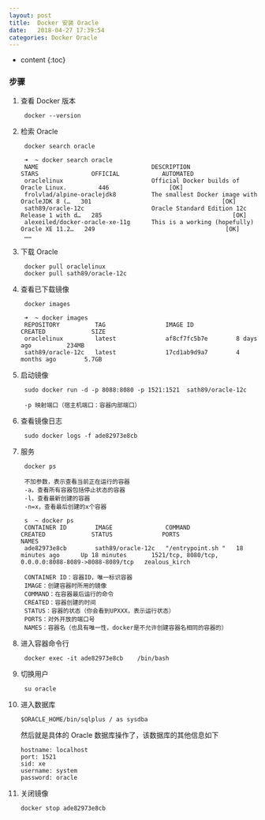 ```yaml
---
layout: post
title:  Docker 安装 Oracle
date:   2018-04-27 17:39:54
categories: Docker Oracle
---
```


* content
{:toc}

### 步骤

1. 查看 Docker 版本

		docker --version

2. 检索 Oracle

		docker search oracle
		
		➜  ~ docker search oracle
		NAME                                DESCRIPTION                                     STARS               OFFICIAL            AUTOMATED
		oraclelinux                         Official Docker builds of Oracle Linux.         446                 [OK]
		frolvlad/alpine-oraclejdk8          The smallest Docker image with OracleJDK 8 (…   301                                     [OK]
		sath89/oracle-12c                   Oracle Standard Edition 12c Release 1 with d…   285                                     [OK]
		alexeiled/docker-oracle-xe-11g      This is a working (hopefully) Oracle XE 11.2…   249                                     [OK]
		……

3. 下载 Oracle

		docker pull oraclelinux
		docker pull sath89/oracle-12c

4. 查看已下载镜像

		docker images

		➜  ~ docker images
		REPOSITORY          TAG                 IMAGE ID            CREATED             SIZE
		oraclelinux         latest              af8cf7fc5b7e        8 days ago          234MB
		sath89/oracle-12c   latest              17cd1ab9d9a7        4 months ago        5.7GB

5. 启动镜像

		sudo docker run -d -p 8088:8080 -p 1521:1521  sath89/oracle-12c
		
		-p 映射端口（宿主机端口：容器内部端口）

6. 查看镜像日志

		sudo docker logs -f ade82973e8cb

7. 服务

		docker ps
		
		不加参数，表示查看当前正在运行的容器 
		-a，查看所有容器包括停止状态的容器 
		-l，查看最新创建的容器 
		-n=x，查看最后创建的x个容器
		
		s  ~ docker ps
		CONTAINER ID        IMAGE               COMMAND             CREATED             STATUS              PORTS                                                  NAMES
		ade82973e8cb        sath89/oracle-12c   "/entrypoint.sh "   18 minutes ago      Up 18 minutes       1521/tcp, 8080/tcp, 0.0.0.0:8088-8089->8088-8089/tcp   zealous_kirch
			
		CONTAINER ID：容器ID，唯一标识容器 
		IMAGE：创建容器时所用的镜像 
		COMMAND：在容器最后运行的命令 
		CREATED：容器创建的时间 
		STATUS：容器的状态（你会看到UPXXX，表示运行状态） 
		PORTS：对外开放的端口号 
		NAMES：容器名（也具有唯一性，docker是不允许创建容器名相同的容器的）

8. 进入容器命令行

		docker exec -it ade82973e8cb	/bin/bash
		
9. 切换用户

		su oracle

10. 进入数据库

		$ORACLE_HOME/bin/sqlplus / as sysdba
		
	然后就是具体的 Oracle 数据库操作了，该数据库的其他信息如下
		
		hostname: localhost
		port: 1521
		sid: xe
		username: system
		password: oracle

11. 关闭镜像

		docker stop ade82973e8cb

